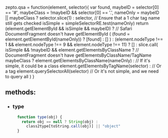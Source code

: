 zepto.qsa = function(element, selector){
  var found,
      maybeID = selector[0] == '#',
      maybeClass = !maybeID && selector[0] == '.',
      nameOnly = maybeID || maybeClass ? selector.slice(1) : selector, // Ensure that a 1 char tag name still gets checked
      isSimple = simpleSelectorRE.test(nameOnly)
  return (element.getElementById && isSimple && maybeID) ? // Safari DocumentFragment doesn't have getElementById
    ( (found = element.getElementById(nameOnly)) ? [found] : [] ) :
    (element.nodeType !== 1 && element.nodeType !== 9 && element.nodeType !== 11) ? [] :
    slice.call(
      isSimple && !maybeID && element.getElementsByClassName ? // DocumentFragment doesn't have getElementsByClassName/TagName
        maybeClass ? element.getElementsByClassName(nameOnly) : // If it's simple, it could be a class
        element.getElementsByTagName(selector) : // Or a tag
        element.querySelectorAll(selector) // Or it's not simple, and we need to query all
    )
}

## methods: 
* ### type
  ``` javascript
    function type(obj) {
      return obj == null ? String(obj) :
        class2type[toString.call(obj)] || "object"
    }

  ```